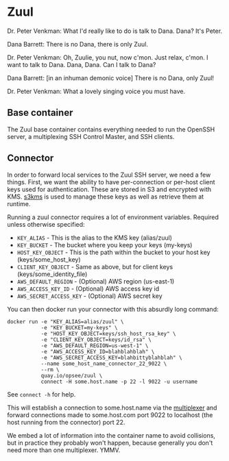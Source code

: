 # Zuul

Dr. Peter Venkman: What I'd really like to do is talk to Dana. Dana? It's Peter.

Dana Barrett: There is no Dana, there is only Zuul.

Dr. Peter Venkman: Oh, Zuulie, you nut, now c'mon. Just relax, c'mon. I want to talk to Dana. Dana, Dana. Can I talk to Dana?

Dana Barrett: [in an inhuman demonic voice] There is no Dana, only Zuul!

Dr. Peter Venkman: What a lovely singing voice you must have.

## Base container

The Zuul base container contains everything needed to run the OpenSSH server,
a multiplexing SSH Control Master, and SSH clients.

## Connector

In order to forward local services to the Zuul SSH server, we need a few things.
First, we want the ability to have per-connection or per-host client keys used
for authentication. These are stored in S3 and encrypted with KMS.
[s3kms](https://github.com/opsee/vinz-clortho/tree/master/README.md) is used to manage these keys as well as
retrieve them at runtime.

Running a zuul connector requires a lot of environment variables. Required unless
otherwise specified:

* `KEY_ALIAS` - This is the alias to the KMS key (alias/zuul)
* `KEY_BUCKET` - The bucket where you keep your keys (my-keys)
* `HOST_KEY_OBJECT` - This is the path within the bucket to your host key (keys/some_host_key)
* `CLIENT_KEY_OBJECT` - Same as above, but for client keys (keys/some_identity_file)
* `AWS_DEFAULT_REGION` - (Optional) AWS region (us-east-1)
* `AWS_ACCESS_KEY_ID` - (Optional) AWS access key id
* `AWS_SECRET_ACCESS_KEY` - (Optional) AWS secret key

You can then docker run your connector with this absurdly long command:

```
docker run -e "KEY_ALIAS=alias/zuul" \
           -e "KEY_BUCKET=my-keys" \
           -e "HOST_KEY_OBJECT=keys/ssh_host_rsa_key" \
           -e "CLIENT_KEY_OBJECT=keys/id_rsa" \
           -e "AWS_DEFAULT_REGION=us-west-1" \
           -e "AWS_ACCESS_KEY_ID=blahblahblah" \
           -e "AWS_SECRET_ACCESS_KEY=blahbittyblahblah" \
           --name some_host_name_connector_22_9022 \
           --rm \
           quay.io/opsee/zuul \
           connect -H some.host.name -p 22 -l 9022 -u username
```

See `connect -h` for help.

This will establish a connection to some.host.name via the [multiplexer](#multiplexer)
and forward connections made to some.host.com port 9022 to localhost (the host
running from the connector) port 22.

We embed a lot of information into the container name to avoid collisions, but
in practice they probably won't happen, because generally you don't need more
than one multiplexer. YMMV.
